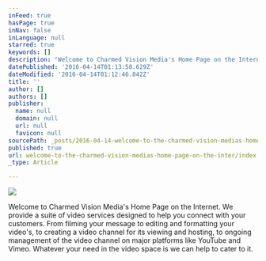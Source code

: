```yaml
---
inFeed: true
hasPage: true
inNav: false
inLanguage: null
starred: true
keywords: []
description: "Welcome to Charmed Vision Media's Home Page on the Internet. We provide a suite of video services designed to help you connect with your customers. \_From filming your message to editing and formatting your video's, to creating a video channel for its viewing and hosting, to ongoing management of the video channel on major platforms like YouTube and Vimeo. Whatever your need in the video space is we can help to cater to it."
datePublished: '2016-04-14T01:13:58.629Z'
dateModified: '2016-04-14T01:12:46.842Z'
title: ''
author: []
authors: []
publisher:
  name: null
  domain: null
  url: null
  favicon: null
sourcePath: _posts/2016-04-14-welcome-to-the-charmed-vision-medias-home-page-on-the-inter.md
published: true
url: welcome-to-the-charmed-vision-medias-home-page-on-the-inter/index.html
_type: Article

---
```

![](https://the-grid-user-content.s3-us-west-2.amazonaws.com/88969cc3-958a-401e-8616-946ff8daae7e.jpg)

Welcome to Charmed Vision Media's Home Page on the Internet. We provide a suite of video services designed to help you connect with your customers.  From filming your message to editing and formatting your video's, to creating a video channel for its viewing and hosting, to ongoing management of the video channel on major platforms like YouTube and Vimeo. Whatever your need in the video space is we can help to cater to it.